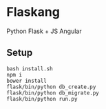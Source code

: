 # Flaskang

Python Flask + JS Angular

## Setup

```
bash install.sh
npm i
bower install
flask/bin/python db_create.py
flask/bin/python db_migrate.py
flask/bin/python run.py
```
